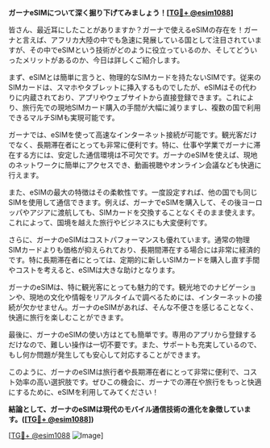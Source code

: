 **ガーナeSIMについて深く掘り下げてみましょう！[[TG💪+ @esim1088](https://t.me/s/esim1088)]**

皆さん、最近耳にしたことがありますか？ガーナで使えるeSIMの存在を！ガーナと言えば、アフリカ大陸の中でも急速に発展している国として注目されていますが、その中でeSIMという技術がどのように役立っているのか、そしてどういったメリットがあるのか、今日は詳しくご紹介します。

まず、eSIMとは簡単に言うと、物理的なSIMカードを持たないSIMです。従来のSIMカードは、スマホやタブレットに挿入するものでしたが、eSIMはその代わりに内蔵されており、アプリやウェブサイトから直接登録できます。これにより、旅行先での現地SIMカード購入の手間が大幅に減りますし、複数の国で利用できるマルチSIMも実現可能です。

ガーナでは、eSIMを使って高速なインターネット接続が可能です。観光客だけでなく、長期滞在者にとっても非常に便利です。特に、仕事や学業でガーナに滞在する方には、安定した通信環境は不可欠です。ガーナのeSIMを使えば、現地のネットワークに簡単にアクセスでき、動画視聴やオンライン会議なども快適に行えます。

また、eSIMの最大の特徴はその柔軟性です。一度設定すれば、他の国でも同じSIMを使用して通信できます。例えば、ガーナでeSIMを購入して、その後ヨーロッパやアジアに渡航しても、SIMカードを交換することなくそのまま使えます。これによって、国境を越えた旅行やビジネスにも大変便利です。

さらに、ガーナのeSIMはコストパフォーマンスも優れています。通常の物理SIMカードよりも価格が抑えられており、長期間滞在する場合には非常に経済的です。特に長期滞在者にとっては、定期的に新しいSIMカードを購入し直す手間やコストを考えると、eSIMは大きな助けとなります。

ガーナのeSIMは、特に観光客にとっても魅力的です。観光地でのナビゲーションや、現地の文化や情報をリアルタイムで調べるためには、インターネットの接続が欠かせません。ガーナのeSIMがあれば、そんな不便さを感じることなく、快適に旅行を楽しむことができます。

最後に、ガーナのeSIMの使い方はとても簡単です。専用のアプリから登録するだけなので、難しい操作は一切不要です。また、サポートも充実しているので、もし何か問題が発生しても安心して対応することができます。

このように、ガーナのeSIMは旅行者や長期滞在者にとって非常に便利で、コスト効率の高い選択肢です。ぜひこの機会に、ガーナでの滞在や旅行をもっと快適にするために、eSIMを利用してみてください！

**結論として、ガーナのeSIMは現代のモバイル通信技術の進化を象徴しています。([[TG💪+ @esim1088](https://t.me/s/esim1088)])**

[[TG💪+ @esim1088](https://t.me/s/esim1088) ![Image](https://i.postimg.cc/Y0z9fWf4/image.png)]